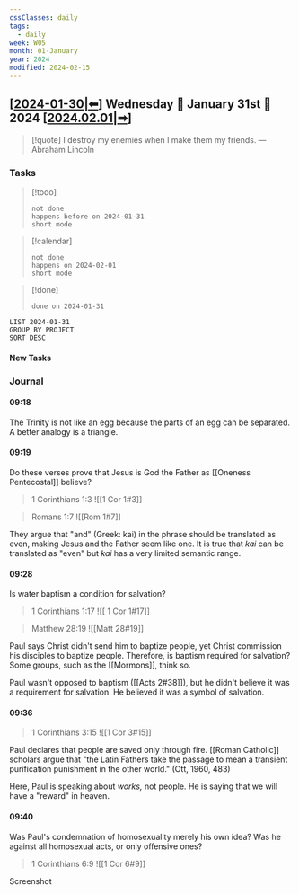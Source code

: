 ```yaml
---
cssClasses: daily
tags:
  - daily
week: W05
month: 01-January
year: 2024
modified: 2024-02-15
---
```


## [[2024-01-30|⬅]] Wednesday 🔹 January 31st 🔹 2024 [[2024.02.01|➡]]

> [!quote] I destroy my enemies when I make them my friends.
> — Abraham Lincoln

### Tasks

> [!todo]
> ```tasks
> not done
> happens before on 2024-01-31
> short mode
> ```

> [!calendar]
> ```tasks
> not done
> happens on 2024-02-01
> short mode
> ```

> [!done]
> ```tasks
> done on 2024-01-31
> ```

```toggl
LIST 2024-01-31
GROUP BY PROJECT
SORT DESC
```

#### New Tasks

### Journal

#### 09:18

The Trinity is not like an egg because the parts of an egg can be separated. A better analogy is a triangle.

#### 09:19

Do these verses prove that Jesus is God the Father as [[Oneness Pentecostal]] believe?

> 1 Corinthians 1:3
> ![[1 Cor 1#3]]

> Romans 1:7
> ![[Rom 1#7]]

They argue that "and" (Greek: kai) in the phrase should be translated as even, making Jesus and the Father seem like one. It is true that *kai* can be translated as "even" but *kai* has a very limited semantic range.

#### 09:28

Is water baptism a condition for salvation?

> 1 Corinthians 1:17
> ![[ 1 Cor 1#17]]

> Matthew 28:19
> ![[Matt 28#19]]

Paul says Christ didn't send him to baptize people, yet Christ commission his disciples to baptize people. Therefore, is baptism required for salvation? Some groups, such as the [[Mormons]], think so.

 Paul wasn't opposed to baptism ([[Acts 2#38]]), but he didn't believe it was a requirement for salvation. He believed it was a symbol of salvation.

#### 09:36

> 1 Corinthians 3:15
> ![[1 Cor 3#15]]

Paul declares that people are saved only through fire. [[Roman Catholic]] scholars argue that "the Latin Fathers take the passage to mean a transient purification punishment in the other world." (Ott, 1960, 483)

Here, Paul is speaking about *works,* not people. He is saying that we will have a "reward" in heaven.

#### 09:40

Was Paul's condemnation of homosexuality merely his own idea? Was he against all homosexual acts, or only offensive ones?

> 1 Corinthians 6:9
> ![[1 Cor 6#9]]

Screenshot

[//begin]: # "Autogenerated link references for markdown compatibility"
[2024-01-30|⬅]: 2024-01-30 "2024-01-30"
[2024.02.01|➡]: <../24.02 February/2024.02.01> "2024.02.01"
[//end]: # "Autogenerated link references"